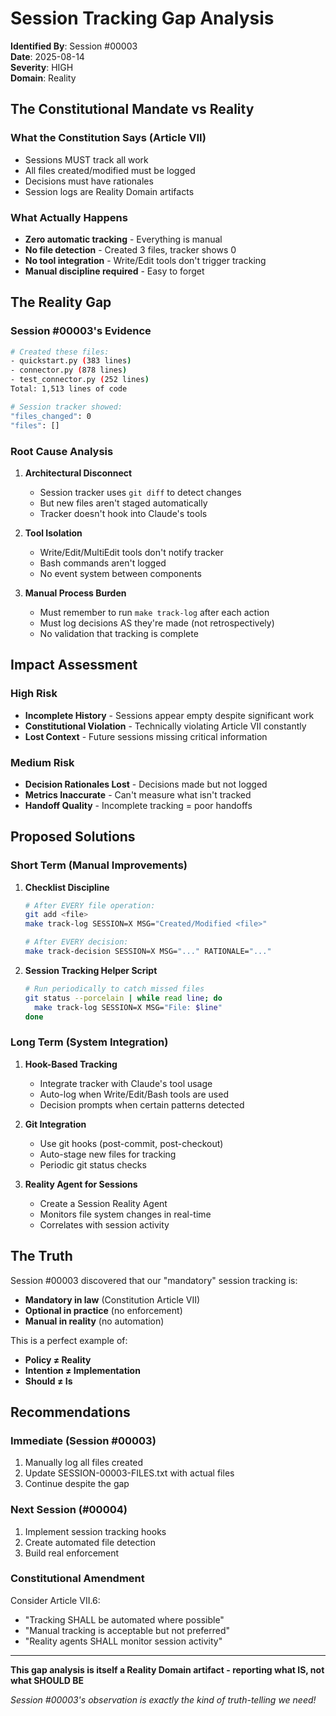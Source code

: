 # Session Tracking Gap Analysis
**Identified By**: Session #00003  
**Date**: 2025-08-14  
**Severity**: HIGH  
**Domain**: Reality  

## The Constitutional Mandate vs Reality

### What the Constitution Says (Article VII)
- Sessions MUST track all work
- All files created/modified must be logged
- Decisions must have rationales
- Session logs are Reality Domain artifacts

### What Actually Happens
- **Zero automatic tracking** - Everything is manual
- **No file detection** - Created 3 files, tracker shows 0
- **No tool integration** - Write/Edit tools don't trigger tracking
- **Manual discipline required** - Easy to forget

## The Reality Gap

### Session #00003's Evidence
```bash
# Created these files:
- quickstart.py (383 lines)
- connector.py (878 lines)  
- test_connector.py (252 lines)
Total: 1,513 lines of code

# Session tracker showed:
"files_changed": 0
"files": []
```

### Root Cause Analysis

1. **Architectural Disconnect**
   - Session tracker uses `git diff` to detect changes
   - But new files aren't staged automatically
   - Tracker doesn't hook into Claude's tools

2. **Tool Isolation**
   - Write/Edit/MultiEdit tools don't notify tracker
   - Bash commands aren't logged
   - No event system between components

3. **Manual Process Burden**
   - Must remember to run `make track-log` after each action
   - Must log decisions AS they're made (not retrospectively)
   - No validation that tracking is complete

## Impact Assessment

### High Risk
- **Incomplete History** - Sessions appear empty despite significant work
- **Constitutional Violation** - Technically violating Article VII constantly
- **Lost Context** - Future sessions missing critical information

### Medium Risk  
- **Decision Rationales Lost** - Decisions made but not logged
- **Metrics Inaccurate** - Can't measure what isn't tracked
- **Handoff Quality** - Incomplete tracking = poor handoffs

## Proposed Solutions

### Short Term (Manual Improvements)
1. **Checklist Discipline**
   ```bash
   # After EVERY file operation:
   git add <file>
   make track-log SESSION=X MSG="Created/Modified <file>"
   
   # After EVERY decision:
   make track-decision SESSION=X MSG="..." RATIONALE="..."
   ```

2. **Session Tracking Helper Script**
   ```bash
   # Run periodically to catch missed files
   git status --porcelain | while read line; do
     make track-log SESSION=X MSG="File: $line"
   done
   ```

### Long Term (System Integration)

1. **Hook-Based Tracking**
   - Integrate tracker with Claude's tool usage
   - Auto-log when Write/Edit/Bash tools are used
   - Decision prompts when certain patterns detected

2. **Git Integration**
   - Use git hooks (post-commit, post-checkout)
   - Auto-stage new files for tracking
   - Periodic git status checks

3. **Reality Agent for Sessions**
   - Create a Session Reality Agent
   - Monitors file system changes in real-time
   - Correlates with session activity

## The Truth

Session #00003 discovered that our "mandatory" session tracking is:
- **Mandatory in law** (Constitution Article VII)
- **Optional in practice** (no enforcement)
- **Manual in reality** (no automation)

This is a perfect example of:
- **Policy ≠ Reality**
- **Intention ≠ Implementation**  
- **Should ≠ Is**

## Recommendations

### Immediate (Session #00003)
1. Manually log all files created
2. Update SESSION-00003-FILES.txt with actual files
3. Continue despite the gap

### Next Session (#00004)
1. Implement session tracking hooks
2. Create automated file detection
3. Build real enforcement

### Constitutional Amendment
Consider Article VII.6:
- "Tracking SHALL be automated where possible"
- "Manual tracking is acceptable but not preferred"
- "Reality agents SHALL monitor session activity"

---

**This gap analysis is itself a Reality Domain artifact - reporting what IS, not what SHOULD BE**

*Session #00003's observation is exactly the kind of truth-telling we need!*